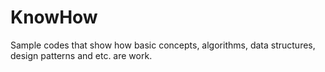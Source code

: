 # KnowHow
Sample codes that show how basic concepts, algorithms, data structures, design patterns and etc. are work.
